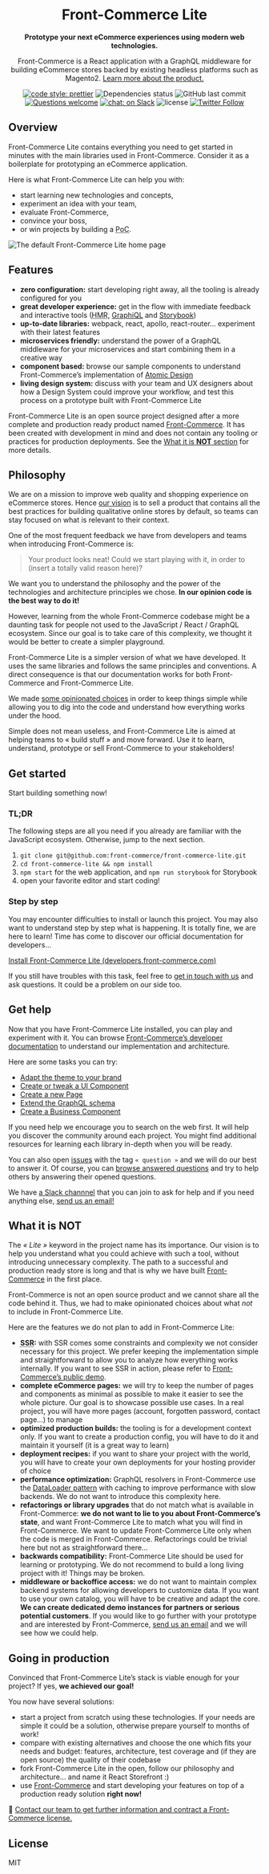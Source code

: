 <div align="center">
  <h1>Front-Commerce Lite</h1>

  <p>

**Prototype your next eCommerce experiences using modern web technologies.**

Front-Commerce is a React application with a GraphQL middleware for building
eCommerce stores backed by existing headless platforms such as Magento2.
[Learn more about the product.](https://developers.front-commerce.com/)

  </p>

  <p>

[![code style: prettier](https://img.shields.io/badge/code_style-prettier-ff69b4.svg?style=flat-square)](https://github.com/prettier/prettier)
![Dependencies status](https://img.shields.io/david/front-commerce/front-commerce-lite.svg?style=flat-square)
![GitHub last commit](https://img.shields.io/github/last-commit/front-commerce/front-commerce-lite.svg?style=flat-square)
[![Questions welcome](https://img.shields.io/badge/questions-welcome-blue.svg?style=flat-square)](https://github.com/front-commerce/front-commerce-lite/issues)
[![chat: on Slack](https://img.shields.io/badge/chat-slack-blue.svg?style=flat-square)](https://join.slack.com/t/front-commerce/shared_invite/enQtMzI2OTEyMDYzOTkxLWY0Y2JjYmRmNGQ2MWM1NzQyMjQwNzlmYzJmYzgzNTIwYzQ3MDVkMWZiYmYwNWFhODhmYWM5OTI4YjdiZDJkY2Q)
![license](https://img.shields.io/github/license/front-commerce/front-commerce-lite.svg?style=flat-square)
[![Twitter Follow](https://img.shields.io/twitter/follow/Front_Commerce.svg?style=social&label=Follow)](https://twitter.com/Front_Commerce)

  </p>

</div>

## Overview

Front-Commerce Lite contains everything you need to get started in minutes with
the main libraries used in Front-Commerce. Consider it as a boilerplate for
prototyping an eCommerce application.

Here is what Front-Commerce Lite can help you with:

- start learning new technologies and concepts,
- experiment an idea with your team,
- evaluate Front-Commerce,
- convince your boss,
- or win projects by building a <abbr title="Proof of Concept">PoC</abbr>.

![The default Front-Commerce Lite home page](./screenshot.jpg)

## Features

- **zero configuration:** start developing right away, all the tooling is
  already configured for you
- **great developer experience:** get in the flow with immediate feedback and
  interactive tools (<abbr title="Hot Module Reloading">HMR</abbr>,
  [GraphiQL](https://github.com/graphql/graphiql) and
  [Storybook](https://storybook.js.org/))
- **up-to-date libraries:** webpack, react, apollo, react-router… experiment
  with their latest features
- **microservices friendly:** understand the power of a GraphQL middleware for
  your microservices and start combining them in a creative way
- **component based:** browse our sample components to understand
  Front-Commerce’s implementation of
  [Atomic Design](http://atomicdesign.bradfrost.com/)
- **living design system:** discuss with your team and UX designers about how a
  Design System could improve your workflow, and test this process on a
  prototype built with Front-Commerce Lite

Front-Commerce Lite is an open source project designed after a more complete and
production ready product named
[Front-Commerce](https://developers.front-commerce.com/). It has been created
with development in mind and does not contain any tooling or practices for
production deployments. See the [What it is **NOT** section](#what-it-is-not)
for more details.

## Philosophy

We are on a mission to improve web quality and shopping experience on eCommerce
stores. Hence
[our vision](https://developers.front-commerce.com/docs/vision.html) is to sell
a product that contains all the best practices for building qualitative online
stores by default, so teams can stay focused on what is relevant to their
context.

One of the most frequent feedback we have from developers and teams when
introducing Front-Commerce is:

> Your product looks neat! Could we start playing with it, in order to (insert a
> totally valid reason here)?

We want you to understand the philosophy and the power of the technologies and
architecture principles we chose. **In our opinion code is the best way to do
it!**

However, learning from the whole Front-Commerce codebase might be a daunting
task for people not used to the JavaScript / React / GraphQL ecosystem. Since
our goal is to take care of this complexity, we thought it would be better to
create a simpler playground.

Front-Commerce Lite is a simpler version of what we have developed. It uses the
same libraries and follows the same principles and conventions. A direct
consequence is that our documentation works for both Front-Commerce and
Front-Commerce Lite.

We made [some opinionated choices](#what-it-is-not) in order to keep things
simple while allowing you to dig into the code and understand how everything
works under the hood.

Simple does not mean useless, and Front-Commerce Lite is aimed at helping teams
to « build stuff » and move forward. Use it to learn, understand, prototype or
sell Front-Commerce to your stakeholders!

## Get started

Start building something now!

### TL;DR

The following steps are all you need if you already are familiar with the
JavaScript ecosystem. Otherwise, jump to the next section.

1.  `git clone git@github.com:front-commerce/front-commerce-lite.git`
2.  `cd front-commerce-lite && npm install`
3.  `npm start` for the web application, and `npm run storybook` for Storybook
4.  open your favorite editor and start coding!

### Step by step

You may encounter difficulties to install or launch this project. You may also
want to understand step by step what is happening. It is totally fine, we are
here to learn! Time has come to discover our official documentation for
developers…

[Install Front-Commerce Lite (developers.front-commerce.com)](https://developers.front-commerce.com/docs/getting-started.html)

If you still have troubles with this task, feel free to
[get in touch with us](#get-help) and ask questions. It could be a problem on
our side too.

## Get help

Now that you have Front-Commerce Lite installed, you can play and experiment
with it. You can browse
[Front-Commerce’s developer documentation](https://developers.front-commerce.com/docs/)
to understand our implementation and architecture.

Here are some tasks you can try:

- [Adapt the theme to your brand](https://developers.front-commerce.com/docs/adapt-theme-to-brand.html)
- [Create or tweak a UI Component](https://developers.front-commerce.com/docs/create-a-ui-component.html)
- [Create a new Page](https://developers.front-commerce.com/docs/create-custom-page.html)
- [Extend the GraphQL schema](https://developers.front-commerce.com/docs/extend-graphql-schema.html)
- [Create a Business Component](https://developers.front-commerce.com/docs/create-a-business-component.html)

If you need help we encourage you to search on the web first. It will help you
discover the community around each project. You might find additional resources
for learning each library in-depth when you will be ready.

You can also open
[issues](https://github.com/front-commerce/front-commerce-lite/issues) with the
tag `« question »` and we will do our best to answer it. Of course, you can
[browse answered questions](https://github.com/front-commerce/front-commerce-lite/issues?q=label%3Aquestion+is%3Aclosed)
and try to help others by answering their opened questions.

We have
[a Slack channnel](https://join.slack.com/t/front-commerce/shared_invite/enQtMzI2OTEyMDYzOTkxLWY0Y2JjYmRmNGQ2MWM1NzQyMjQwNzlmYzJmYzgzNTIwYzQ3MDVkMWZiYmYwNWFhODhmYWM5OTI4YjdiZDJkY2Q)
that you can join to ask for help and if you need anything else,
[send us an email!](mailto:contact@front-commerce.com)

## What it is **NOT**

The _« Lite »_ keyword in the project name has its importance. Our vision is to
help you understand what you could achieve with such a tool, without introducing
unnecessary complexity. The path to a successful and production ready store is
long and that is why we have built
[Front-Commerce](https://www.front-commerce.com) in the first place.

Front-Commerce is not an open source product and we cannot share all the code
behind it. Thus, we had to make opinionated choices about what _not_ to include
in Front-Commerce Lite.

Here are the features we do not plan to add in Front-Commerce Lite:

- **<abbr title="Server Side Rendering">SSR</abbr>:** with SSR comes some
  constraints and complexity we not consider necessary for this project. We
  prefer keeping the implementation simple and straightforward to allow you to
  analyze how everything works internally. If you want to see SSR in action,
  please refer to
  [Front-Commerce’s public demo](https://demo.front-commerce.com/).
- **complete eCommerce pages:** we will try to keep the number of pages and
  components as minimal as possible to make it easier to see the whole picture.
  Our goal is to showcase possible use cases. In a real project, you will have
  more pages (account, forgotten password, contact page…) to manage
- **optimized production builds:** the tooling is for a development context
  only. If you want to create a production config, you will have to do it and
  maintain it yourself (it is a great way to learn)
- **deployment recipes:** if you want to share your project with the world, you
  will have to create your own deployments for your hosting provider of choice
- **performance optimization:** GraphQL resolvers in Front-Commerce use the
  [DataLoader pattern](https://github.com/facebook/dataloader) with caching to
  improve performance with slow backends. We do not want to introduce this
  complexity here.
- **refactorings or library upgrades** that do not match what is available in
  Front-Commerce: **we do not want to lie to you about Front-Commerce’s state**,
  and want Front-Commerce Lite to match what you will find in Front-Commerce. We
  want to update Front-Commerce Lite only when the code is merged in
  Front-Commerce. Refactorings could be trivial here but not as straightforward
  there…
- **backwards compatibility:** Front-Commerce Lite should be used for learning
  or prototyping. We do not recommend to build a long living project with
  it! Things may be broken.
- **middleware or backoffice access:** we do not want to maintain complex
  backend systems for allowing developers to customize data. If you want to use
  your own catalog, you will have to be creative and adapt the core. **We can
  create dedicated demo instances for partners or serious potential customers**.
  If you would like to go further with your prototype and are interested by
  Front-Commerce, [send us an email](mailto:contact@front-commerce.com) and we
  will see how we could help.

## Going in production

Convinced that Front-Commerce Lite’s stack is viable enough for your project? If
yes, **we achieved our goal!**

You now have several solutions:

- start a project from scratch using these technologies. If your needs are
  simple it could be a solution, otherwise prepare yourself to months of work!
- compare with existing alternatives and choose the one which fits your needs
  and budget: features, architecture, test coverage and (if they are open
  source) the quality of their codebase
- fork Front-Commerce Lite in the open, follow our philosophy and architecture…
  and name it React Storefront :)
- use [Front-Commerce](https://www.front-commerce.com/) and start developing
  your features on top of a production ready solution **right now!**

:email:
[Contact our team to get further information and contract a Front-Commerce license.](mailto:contact@front-commerce.com)

## License

MIT
